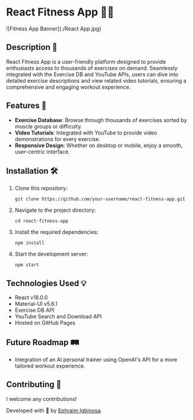 # React Fitness App 🏋️‍♂️

![Fitness App Banner](./React App.jpg)

## Description 📝

React Fitness App is a user-friendly platform designed to provide enthusiasts access to thousands of exercises on demand. Seamlessly integrated with the Exercise DB and YouTube APIs, users can dive into detailed exercise descriptions and view related video tutorials, ensuring a comprehensive and engaging workout experience.

## Features 🌟

- **Exercise Database**: Browse through thousands of exercises sorted by muscle groups or difficulty.
- **Video Tutorials**: Integrated with YouTube to provide video demonstrations for every exercise.
- **Responsive Design**: Whether on desktop or mobile, enjoy a smooth, user-centric interface.


## Installation 🛠

1. Clone this repository:
    ```
    git clone https://github.com/your-username/react-fitness-app.git
    ```
2. Navigate to the project directory:
    ```
    cd react-fitness-app
    ```
3. Install the required dependencies:
    ```
    npm install
    ```

4. Start the development server:
    ```
    npm start
    ```

## Technologies Used 💡

- React v18.0.0
- Material-UI v5.6.1
- Exercise DB API
- YouTube Search and Download API
- Hosted on GitHub Pages

## Future Roadmap 🛤

- Integration of an AI personal trainer using OpenAI's API for a more tailored workout experience.

## Contributing 🤝

I welcome any contributions!

Developed with 💪 by [Ephraim Igbinosa](https://github.cpm/ephraim69).

